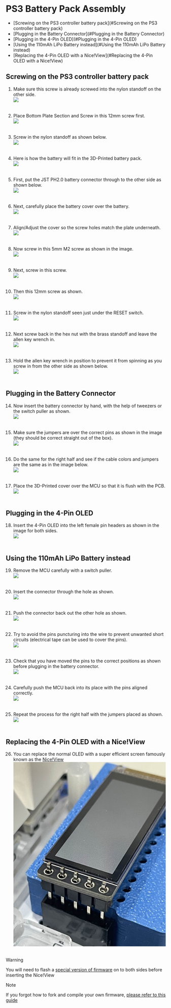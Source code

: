 # PS3 Battery Pack Assembly  

- [Screwing on the PS3 controller battery pack](#Screwing on the PS3 controller battery pack)
- [Plugging in the Battery Connector](#Plugging in the Battery Connector)
- [Plugging in the 4-Pin OLED](#Plugging in the 4-Pin OLED)
- [Using the 110mAh LiPo Battery instead](#Using the 110mAh LiPo Battery instead)
- [Replacing the 4-Pin OLED with a Nice!View](#Replacing the 4-Pin OLED with a Nice!View)

## Screwing on the PS3 controller battery pack  

1. Make sure this screw is already screwed into the nylon standoff on the other side.  
<img src="images/1.png"><br/><br/>

2. Place Bottom Plate Section and Screw in this 12mm screw first.  
<img src="images/2.png"><br/><br/>

3. Screw in the nylon standoff as shown below.  
<img src="images/3.png"><br/><br/>

4. Here is how the battery will fit in the 3D-Printed battery pack.  
<img src="images/4.png"><br/><br/>

5. First, put the JST PH2.0 battery connector through to the other side as shown below.  
<img src="images/5.png"><br/><br/>

6. Next, carefully place the battery cover over the battery.  
<img src="images/6.png"><br/><br/>

7. Align/Adjust the cover so the screw holes match the plate underneath.  
<img src="images/7.png"><br/><br/>

8. Now screw in this 5mm M2 screw as shown in the image.  
<img src="images/8.png"><br/><br/>

9. Next, screw in this screw.  
<img src="images/9.png"><br/><br/>

10. Then this 12mm screw as shown.  
<img src="images/10.png"><br/><br/>

11. Screw in the nylon standoff seen just under the RESET switch.  
<img src="images/11.png"><br/><br/>

12. Next screw back in the hex nut with the brass standoff and leave the allen key wrench in.  
<img src="images/12.png"><br/><br/>

13. Hold the allen key wrench in position to prevent it from spinning as you screw in from the other side as shown below.  
<img src="images/13.png"><br/><br/>


## Plugging in the Battery Connector  

14. Now insert the battery connector by hand, with the help of tweezers or the switch puller as shown.  
<img src="images/14.png"><br/><br/>

15. Make sure the jumpers are over the correct pins as shown in the image (they should be correct straight out of the box).  
<img src="images/15.png"><br/><br/>

16. Do the same for the right half and see if the cable colors and jumpers are the same as in the image below.  
<img src="images/16.png"><br/><br/>

17. Place the 3D-Printed cover over the MCU so that it is flush with the PCB.  
<img src="images/17.png"><br/><br/>


## Plugging in the 4-Pin OLED  

18. Insert the 4-Pin OLED into the left female pin headers as shown in the image for both sides.  
<img src="images/18.png"><br/><br/>


## Using the 110mAh LiPo Battery instead  

19. Remove the MCU carefully with a switch puller.  
<img src="images/19.png"><br/><br/>

20. Insert the connector through the hole as shown.  
<img src="images/20.png"><br/><br/>

21. Push the connector back out the other hole as shown.  
<img src="images/21.png"><br/><br/>

22. Try to avoid the pins puncturing into the wire to prevent unwanted short circuits (electrical tape can be used to cover the pins).  
<img src="images/22.png"><br/><br/>

23. Check that you have moved the pins to the correct positions as shown before plugging in the battery connector.  
<img src="images/24.png"><br/><br/>

24. Carefully push the MCU back into its place with the pins aligned correctly.  
<img src="images/24.png"><br/><br/>

25. Repeat the process for the right half with the jumpers placed as shown.  
<img src="images/25.png"><br/><br/>


## Replacing the 4-Pin OLED with a Nice!View

26. You can replace the normal OLED with a super efficient screen famously known as the [Nice!View](https://nicekeyboards.com/nice-view/)  
<img src="images/NiceView.jpg"><br/><br/>

> [!Warning]
> You will need to flash a [special version of firmware](https://github.com/Timception/zmk-config-drift-nice_view-editor) on to both sides before inserting the Nice!View

> [!Note]
> If you forgot how to fork and compile your own firmware, [please refer to this guide](https://github.com/Timception/zmk-config-drift-v3-editor/tree/main/How%20to%20Change%20your%20Keymap)